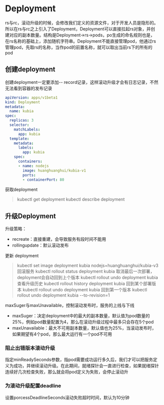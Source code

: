 # Deployment
rs与rc，滚动升级的时候，会修改我们定义的资源文件，对于开发人员是隐形的。所以在rs与rc之上引入了Deployment，Deployment可以直接拉起rs对象，并创建对应的副本数量。结构是Deployment->rs->pods，po生成的命名规则也是，在rs名称的基础上，添加随机字符串。Deployment不能直接管理pod，他通过rs管理pod，先取rs的名称，当作pod的前置名称，就可以取出当前rs下的所有的pod


## 创建deployment
创建deployment一定要添加-- record记录，这样滚动升级才会有日志记录，不然无法看到容器的发布记录

```yaml
apiVersion: apps/v1beta1
kind: Deployment
metadata:
  name: kubia
spec:
  replicas: 3
  selector:
    matchLabels:
      app: kubia
  template:
    metadata:
      labels:
        app: kubia
    spec:
      containers:
      - name: nodejs
        image: huanghuanghui/kubia-v1
        ports:
        - containerPort: 80
```
获取deployment
>kubectl get deployment
>kubectl describe deployment 

## 升级Deployment

升级策略：
- recreate：直接重建，会导致服务有段时间不能用
- rollingupdate：默认滚动发布

更新 deployment
>kubectl set image deployment kubia nodejs=huanghuanghui/kubia-v3
回滚服务
>kubectl rollout status deployment kubia
取消最后一次部署，deployment会自动回到上个版本
>kubectl rollout undo deployment kubia
查看升级历史
>kubectl rollout history deployment kubia
回到某个部署版本
>kubectl rollout undo deployment kubia
回到第一个版本
>kubectl rollout undo deployment kubia --to-revision=1

maxSuger与maxUnavailable，控制滚动发布时，服务的上线与下线
- maxSuger：决定deployment中的最大的副本数量，默认值为pod数量的25%，例如pod数量配置为4，那么在滚动升级过程中最多只会存在5个pod
- maxUnavailable：最大不可用副本数量，默认值也为25%，当滚动发布时，如果期望有4个pod，那么最大运行有一个pod不可用


### 阻止出错版本滚动升级

指定minReadySeconds参数，指pod需要成功运行多久后，我们才可以把服务定义为成功，并继续滚动升级。在此期间，就绪探针会一直进行检查，如果就绪探针连续好几次检查失败，那么就会将pod定义为失败，会停止滚动升

### 为滚动升级配置deadline
设置porcessDeadlineSeconds滚动失败超时时间，默认为10分钟